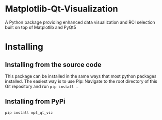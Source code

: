 # Matplotlib-Qt-Visualization
A Python package providing enhanced data visualization and ROI selection built on top of Matplotlib and PyQt5

# Installing
## Installing from the source code
This package can be installed in the same ways that most python packages installed. The easiest way is to use Pip:
Navigate to the root directory of this Git repository and run `pip install .`

## Installing from PyPi
`pip install mpl_qt_viz`